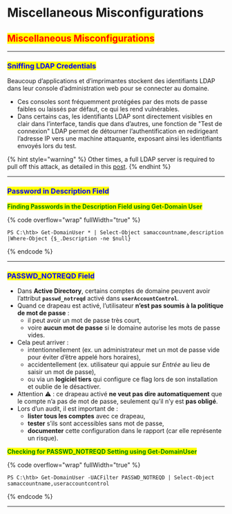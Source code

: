 # Miscellaneous Misconfigurations

## <mark style="color:red;">Miscellaneous Misconfigurations</mark>

***

### <mark style="color:blue;">Sniffing LDAP Credentials</mark>

Beaucoup d’applications et d’imprimantes stockent des identifiants LDAP dans leur console d’administration web pour se connecter au domaine.

* Ces consoles sont fréquemment protégées par des mots de passe faibles ou laissés par défaut, ce qui les rend vulnérables.&#x20;
* Dans certains cas, les identifiants LDAP sont directement visibles en clair dans l’interface, tandis que dans d’autres, une fonction de "Test de connexion" LDAP permet de détourner l’authentification en redirigeant l’adresse IP vers une machine attaquante, exposant ainsi les identifiants envoyés lors du test.

{% hint style="warning" %}
Other times, a full LDAP server is required to pull off this attack, as detailed in this [post](https://grimhacker.com/2018/03/09/just-a-printer/).
{% endhint %}

***

### <mark style="color:blue;">Password in Description Field</mark>

<mark style="color:green;">**Finding Passwords in the Description Field using Get-Domain User**</mark>

{% code overflow="wrap" fullWidth="true" %}
```powershell-session
PS C:\htb> Get-DomainUser * | Select-Object samaccountname,description |Where-Object {$_.Description -ne $null}
```
{% endcode %}

***

### <mark style="color:blue;">PASSWD\_NOTREQD Field</mark>

* Dans **Active Directory**, certains comptes de domaine peuvent avoir l’attribut **`passwd_notreqd`** activé dans **`userAccountControl`**.
* Quand ce drapeau est activé, l’utilisateur **n’est pas soumis à la politique de mot de passe** :
  * il peut avoir un mot de passe très court,
  * voire **aucun mot de passe** si le domaine autorise les mots de passe vides.
* Cela peut arriver :
  * intentionnellement (ex. un administrateur met un mot de passe vide pour éviter d’être appelé hors horaires),
  * accidentellement (ex. utilisateur qui appuie sur _Entrée_ au lieu de saisir un mot de passe),
  * ou via un **logiciel tiers** qui configure ce flag lors de son installation et oublie de le désactiver.
* Attention ⚠️ : ce drapeau activé **ne veut pas dire automatiquement** que le compte n’a pas de mot de passe, seulement qu’il n’y est **pas obligé**.
* Lors d’un audit, il est important de :
  * **lister tous les comptes** avec ce drapeau,
  * **tester** s’ils sont accessibles sans mot de passe,
  * **documenter** cette configuration dans le rapport (car elle représente un risque).

<mark style="color:green;">**Checking for PASSWD\_NOTREQD Setting using Get-DomainUser**</mark>

{% code overflow="wrap" fullWidth="true" %}
```powershell-session
PS C:\htb> Get-DomainUser -UACFilter PASSWD_NOTREQD | Select-Object samaccountname,useraccountcontrol
```
{% endcode %}

***
